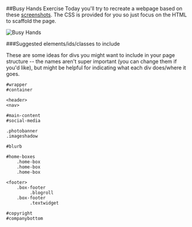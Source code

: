 ##Busy Hands Exercise
Today you'll try to recreate a webpage based on these [screenshots](https://github.com/ATL-WDI-Exercises/busy-hands/tree/master/busy-hands-html-css-lab/screenshots). The CSS is provided for you so just focus on the HTML to scaffold the page.

![Busy Hands](https://i.imgur.com/qM5Aabn.png)

###Suggested elements/ids/classes to include

These are some ideas for divs you might want to include in your page structure -- the names aren't super important (you can change them if you'd like), but might be helpful for indicating what each div does/where it goes.

``` 
#wrapper 
#container 

<header> 
<nav>

#main-content 
#social-media 

.photobanner 
.imageshadow

#blurb 

#home-boxes 
    .home-box
    .home-box
    .home-box

<footer> 
    .box-footer 
         .blogroll
    .box-footer 
         .textwidget 

#copyright 
#companybottom
```

